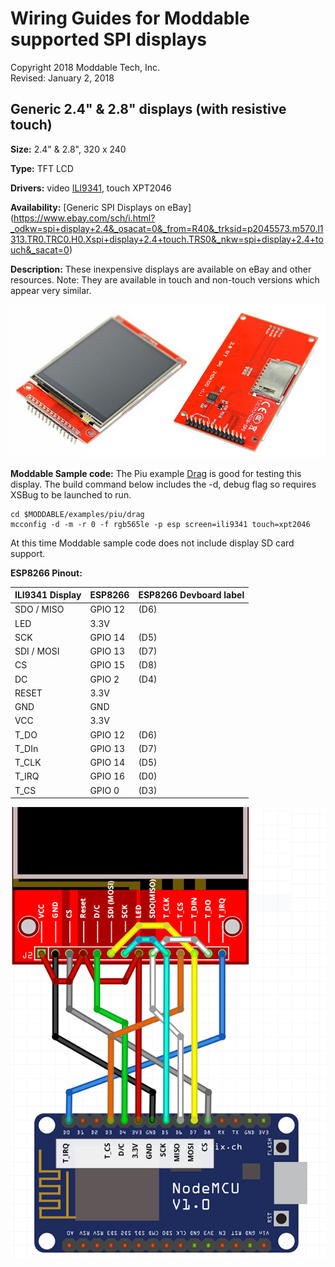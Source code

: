 # Wiring Guides for Moddable supported SPI displays

Copyright 2018 Moddable Tech, Inc.  
Revised: January 2, 2018


## Generic 2.4" & 2.8" displays (with resistive touch)
**Size:** 2.4" & 2.8", 320 x 240

**Type:** TFT LCD

**Drivers:** video [ILI9341](../../documentation/drivers/ili9341/ili9341.md), touch XPT2046

**Availability:** [Generic SPI Displays on eBay] (https://www.ebay.com/sch/i.html?_odkw=spi+display+2.4&_osacat=0&_from=R40&_trksid=p2045573.m570.l1313.TR0.TRC0.H0.Xspi+display+2.4+touch.TRS0&_nkw=spi+display+2.4+touch&_sacat=0)

**Description:** These inexpensive displays are available on eBay and other resources. Note: They are available in touch and non-touch versions which appear very similar.

![Generic SPI Display](images/spi-touch-display.jpg)

**Moddable Sample code:** The Piu example [Drag](../../examples/piu/drag/) is good for testing this display. The build command below includes the -d, debug flag so requires XSBug to be launched to run.

```
cd $MODDABLE/examples/piu/drag
mcconfig -d -m -r 0 -f rgb565le -p esp screen=ili9341 touch=xpt2046  
```
At this time Moddable sample code does not include display SD card support.

**ESP8266 Pinout:**

| ILI9341 Display | ESP8266 | ESP8266 Devboard label
| --- | --- | --- |
| SDO / MISO | GPIO 12 | (D6) 
| LED | 3.3V | 
| SCK | GPIO 14 | (D5) 
| SDI / MOSI | GPIO 13 | (D7) 
| CS | GPIO 15 | (D8)
| DC | GPIO 2 | (D4) 
| RESET | 3.3V | 
| GND | GND | 
| VCC | 3.3V | 
| T_DO | GPIO 12 | (D6) 
| T_DIn | GPIO 13 | (D7) 
| T_CLK | GPIO 14 | (D5) 
| T_IRQ | GPIO 16 | (D0)
| T_CS | GPIO 0 | (D3) 

![Generic 2.4"-2.8" wiring illustration](images/esp-generic-2.4-display.png)

